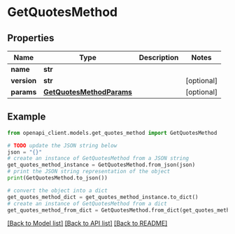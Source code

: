 # GetQuotesMethod


## Properties

Name | Type | Description | Notes
------------ | ------------- | ------------- | -------------
**name** | **str** |  | 
**version** | **str** |  | [optional] 
**params** | [**GetQuotesMethodParams**](GetQuotesMethodParams.md) |  | [optional] 

## Example

```python
from openapi_client.models.get_quotes_method import GetQuotesMethod

# TODO update the JSON string below
json = "{}"
# create an instance of GetQuotesMethod from a JSON string
get_quotes_method_instance = GetQuotesMethod.from_json(json)
# print the JSON string representation of the object
print(GetQuotesMethod.to_json())

# convert the object into a dict
get_quotes_method_dict = get_quotes_method_instance.to_dict()
# create an instance of GetQuotesMethod from a dict
get_quotes_method_from_dict = GetQuotesMethod.from_dict(get_quotes_method_dict)
```
[[Back to Model list]](../README.md#documentation-for-models) [[Back to API list]](../README.md#documentation-for-api-endpoints) [[Back to README]](../README.md)


